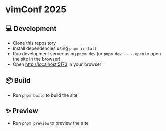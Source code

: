 # vimConf 2025

## 💻 Development

- Clone this repository
- Install dependencies using `pnpm install`
- Run development server using `pnpm dev` (or `pnpm dev -- --open` to open the site in the browser)
- Open [http://localhost:5173](http://localhost:5173) in your browser

## 📦 Build

- Run `pnpm build` to build the site

## ✨ Preview

- Run `pnpm preview` to preview the site
